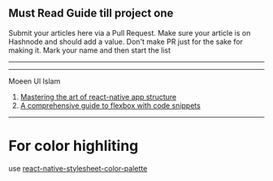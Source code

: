## Must Read Guide till project one

Submit your articles here via a Pull Request. Make sure your article is on Hashnode and should add a value. Don't make PR just for the sake for making it.
Mark your name and then start the list

---

---
Moeen Ul Islam
1. [Mastering the art of react-native app structure](https://moeen.hashnode.dev/mastering-the-art-of-react-native-app-structure)
2. [A comprehensive guide to flexbox with code snippets](https://moeen.hashnode.dev/flex-your-layouts-a-comprehensive-guide-to-flexbox-in-react-native-with-code-snippets)

---

# For color highliting
use [react-native-stylesheet-color-palette](https://marketplace.visualstudio.com/items?itemName=RajD.react-native-stylesheet-color-palette)


